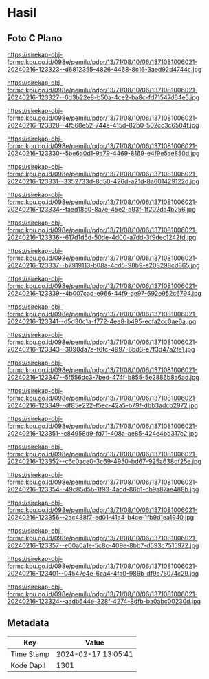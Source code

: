 # Hasil

## Foto C Plano

https://sirekap-obj-formc.kpu.go.id/098e/pemilu/pdpr/13/71/08/10/06/1371081006021-20240216-123323--d6812355-4826-4468-8c16-3aed92d4744c.jpg

https://sirekap-obj-formc.kpu.go.id/098e/pemilu/pdpr/13/71/08/10/06/1371081006021-20240216-123327--0d3b22e8-b50a-4ce2-ba8c-fd71547d64e5.jpg

https://sirekap-obj-formc.kpu.go.id/098e/pemilu/pdpr/13/71/08/10/06/1371081006021-20240216-123328--4f568e52-744e-415d-82b0-502cc3c6504f.jpg

https://sirekap-obj-formc.kpu.go.id/098e/pemilu/pdpr/13/71/08/10/06/1371081006021-20240216-123330--5be6a0d1-9a79-4469-8169-e4f9e5ae850d.jpg

https://sirekap-obj-formc.kpu.go.id/098e/pemilu/pdpr/13/71/08/10/06/1371081006021-20240216-123331--3352733d-8d50-426d-a21d-8a601429122d.jpg

https://sirekap-obj-formc.kpu.go.id/098e/pemilu/pdpr/13/71/08/10/06/1371081006021-20240216-123334--faed18d0-8a7e-45e2-a93f-1f202da4b256.jpg

https://sirekap-obj-formc.kpu.go.id/098e/pemilu/pdpr/13/71/08/10/06/1371081006021-20240216-123336--617d1d5d-50de-4d00-a7dd-3f9dec1242fd.jpg

https://sirekap-obj-formc.kpu.go.id/098e/pemilu/pdpr/13/71/08/10/06/1371081006021-20240216-123337--b7919113-b08a-4cd5-98b9-e208298cd865.jpg

https://sirekap-obj-formc.kpu.go.id/098e/pemilu/pdpr/13/71/08/10/06/1371081006021-20240216-123339--4b007cad-e966-44f9-ae97-692e952c6794.jpg

https://sirekap-obj-formc.kpu.go.id/098e/pemilu/pdpr/13/71/08/10/06/1371081006021-20240216-123341--d5d30c1a-f772-4ee8-b495-ecfa2cc0ae6a.jpg

https://sirekap-obj-formc.kpu.go.id/098e/pemilu/pdpr/13/71/08/10/06/1371081006021-20240216-123343--3090da7e-f6fc-4997-8bd3-e7f3d47a2fe1.jpg

https://sirekap-obj-formc.kpu.go.id/098e/pemilu/pdpr/13/71/08/10/06/1371081006021-20240216-123347--5f556dc3-7bed-474f-b855-5e2886b8a6ad.jpg

https://sirekap-obj-formc.kpu.go.id/098e/pemilu/pdpr/13/71/08/10/06/1371081006021-20240216-123349--df85e222-f5ec-42a5-b79f-dbb3adcb2972.jpg

https://sirekap-obj-formc.kpu.go.id/098e/pemilu/pdpr/13/71/08/10/06/1371081006021-20240216-123351--c84958d9-fd71-408a-ae85-424e4bd317c2.jpg

https://sirekap-obj-formc.kpu.go.id/098e/pemilu/pdpr/13/71/08/10/06/1371081006021-20240216-123352--c6c0ace0-3c69-4950-bd67-925a638df25e.jpg

https://sirekap-obj-formc.kpu.go.id/098e/pemilu/pdpr/13/71/08/10/06/1371081006021-20240216-123354--49c85d5b-1f93-4acd-86b1-cb9a87ae488b.jpg

https://sirekap-obj-formc.kpu.go.id/098e/pemilu/pdpr/13/71/08/10/06/1371081006021-20240216-123356--2ac438f7-ed01-41a4-b4ce-1fb9d1ea1940.jpg

https://sirekap-obj-formc.kpu.go.id/098e/pemilu/pdpr/13/71/08/10/06/1371081006021-20240216-123357--e00a0a1e-5c8c-409e-8bb7-d593c7515972.jpg

https://sirekap-obj-formc.kpu.go.id/098e/pemilu/pdpr/13/71/08/10/06/1371081006021-20240216-123401--04547e4e-6ca4-4fa0-986b-df9e75074c29.jpg

https://sirekap-obj-formc.kpu.go.id/098e/pemilu/pdpr/13/71/08/10/06/1371081006021-20240216-123324--aadb644e-328f-4274-8dfb-ba0abc00230d.jpg


## Metadata

| Key        | Value               |
| ---------- | ------------------- |
| Time Stamp | 2024-02-17 13:05:41 |
| Kode Dapil | 1301                |



